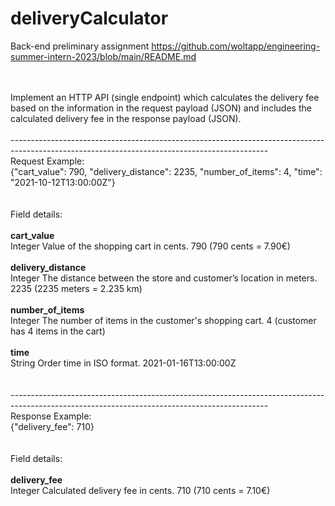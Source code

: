 # deliveryCalculator
Back-end preliminary assignment https://github.com/woltapp/engineering-summer-intern-2023/blob/main/README.md

<br>
<br>
Implement an HTTP API (single endpoint) which calculates the delivery fee based on the information in the request payload (JSON) and 
includes the calculated delivery fee in the response payload (JSON).
<br>
<br>
----------------------------------------------------------------------------------------------------------------------------------------------
<br>
Request
Example:<br>
{"cart_value": 790, "delivery_distance": 2235, "number_of_items": 4, "time": "2021-10-12T13:00:00Z"}<br>
<br>
<br>
Field details:<br><br>
<b>cart_value</b><br>	        Integer	Value of the shopping cart in cents.	790 (790 cents = 7.90€)<br><br>
<b>delivery_distance</b><br>	Integer	The distance between the store and customer’s location in meters.	2235 (2235 meters = 2.235 km)<br><br>
<b>number_of_items</b><br> 	Integer	The number of items in the customer's shopping cart.	4 (customer has 4 items in the cart)<br><br>
<b>time</b><br>	            String	Order time in ISO format.	2021-01-16T13:00:00Z<br><br>

<br>
----------------------------------------------------------------------------------------------------------------------------------------------
<br>
Response
Example:<br>
{"delivery_fee": 710}<br>
<br>
<br>
Field details:<br><br>
<b>delivery_fee</b><br>	    Integer	Calculated delivery fee in cents.	710 (710 cents = 7.10€)
